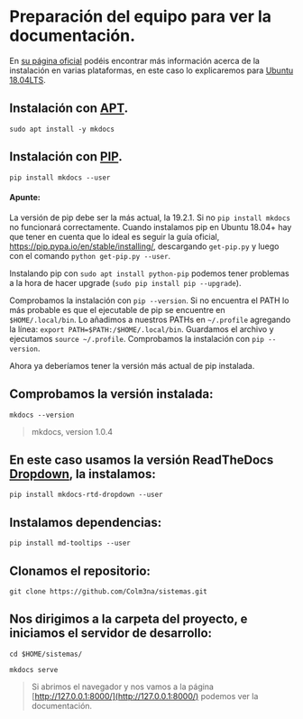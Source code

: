 # Preparación del equipo para ver la documentación.

En [su página oficial](https://www.mkdocs.org/#installation) podéis encontrar más información acerca de la instalación en varias plataformas, en este caso lo explicaremos para [Ubuntu 18.04LTS](https://ubuntu.com).

## Instalación con [APT](https://es.wikipedia.org/wiki/Advanced_Packaging_Tool).
`sudo apt install -y mkdocs` 

## Instalación con [PIP](https://pypi.org/project/pip/).
`pip install mkdocs --user`

#### Apunte:

La versión de pip debe ser la más actual, la 19.2.1. Si no `pip install mkdocs` no funcionará correctamente.
Cuando instalamos pip en Ubuntu 18.04+ hay que tener en cuenta que lo ideal es seguir la guía oficial, https://pip.pypa.io/en/stable/installing/, descargando `get-pip.py` y luego con el comando `python get-pip.py --user`.

Instalando pip con `sudo apt install python-pip` podemos tener problemas a la hora de hacer upgrade (`sudo pip install pip --upgrade`).

Comprobamos la instalación con `pip --version`. Si no encuentra el PATH lo más probable es que el ejecutable de pip se encuentre en `$HOME/.local/bin`. Lo añadimos a nuestros PATHs en `~/.profile` agregando la línea: `export PATH=$PATH:/$HOME/.local/bin`. Guardamos el archivo y ejecutamos `source ~/.profile`.
Comprobamos la instalación con `pip --version`.

Ahora ya deberíamos tener la versión más actual de pip instalada. 

## Comprobamos la versión instalada:
`mkdocs --version`

>mkdocs, version 1.0.4

## En este caso usamos la versión ReadTheDocs [Dropdown](https://github.com/cjsheets/mkdocs-rtd-dropdown), la instalamos:
`pip install mkdocs-rtd-dropdown --user`

## Instalamos dependencias:
`pip install md-tooltips --user`

## Clonamos el repositorio:
`git clone https://github.com/Colm3na/sistemas.git`

## Nos dirigimos a la carpeta del proyecto, e iniciamos el servidor de desarrollo:
`cd $HOME/sistemas/` 

`mkdocs serve`

> Si abrimos el navegador y nos vamos a la página [http://127.0.0.1:8000/](http://127.0.0.1:8000/) podemos ver la documentación.
